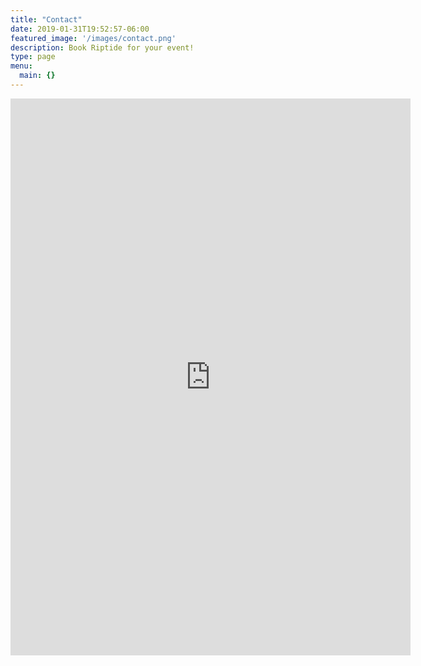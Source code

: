 ```yaml
---
title: "Contact"
date: 2019-01-31T19:52:57-06:00
featured_image: '/images/contact.png'
description: Book Riptide for your event!
type: page
menu:
  main: {}
---
```


<iframe src="https://docs.google.com/forms/d/e/1FAIpQLSfrkP3ux-VMrl6jbhPJZAL9c6WZKowCcT8zMrUuXZCeNytcgQ/viewform?embedded=true" width="640" height="891" frameborder="0" marginheight="0" marginwidth="0">Loading...</iframe>